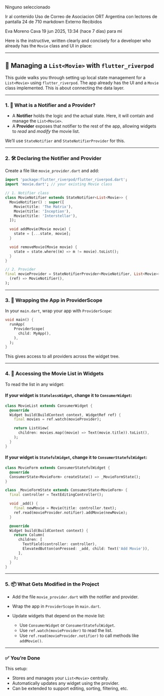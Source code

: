 Ninguno seleccionado

Ir al contenido
Uso de Correo de Asociacion ORT Argentina con lectores de pantalla
24 de 710
markdown
Externo
Recibidos

Eva Moreno Cava
19 jun 2025, 13:34 (hace 7 días)
para mí

Here is the instructive, written clearly and concisely for a developer who already has the `Movie` class and UI in place:

---

## 🔄 Managing a `List<Movie>` with `flutter_riverpod`

This guide walks you through setting up local state management for a `List<Movie>` using `flutter_riverpod`. The app already has the UI and a `Movie` class implemented. This is about connecting the data layer.

---

### 1. 🧠 What is a Notifier and a Provider?

* A **Notifier** holds the logic and the actual state. Here, it will contain and manage the `List<Movie>`.
* A **Provider** exposes that notifier to the rest of the app, allowing widgets to *read* and *modify* the movie list.

We’ll use `StateNotifier` and `StateNotifierProvider` for this.

---

### 2. 🛠 Declaring the Notifier and Provider

Create a file like `movie_provider.dart` and add:

```dart
import 'package:flutter_riverpod/flutter_riverpod.dart';
import 'movie.dart'; // your existing Movie class

// 1. Notifier class
class MovieNotifier extends StateNotifier<List<Movie>> {
  MovieNotifier() : super([
    Movie(title: 'The Matrix'),
    Movie(title: 'Inception'),
    Movie(title: 'Interstellar'),
  ]);

  void addMovie(Movie movie) {
    state = [...state, movie];
  }

  void removeMovie(Movie movie) {
    state = state.where((m) => m != movie).toList();
  }
}

// 2. Provider
final movieProvider = StateNotifierProvider<MovieNotifier, List<Movie>>(
  (ref) => MovieNotifier(),
);
```

---

### 3. 🧱 Wrapping the App in ProviderScope

In your `main.dart`, wrap your app with `ProviderScope`:

```dart
void main() {
  runApp(
    ProviderScope(
      child: MyApp(),
    ),
  );
}
```

This gives access to all providers across the widget tree.

---

### 4. 🧪 Accessing the Movie List in Widgets

To read the list in any widget:

#### If your widget is `StatelessWidget`, change it to `ConsumerWidget`:

```dart
class MovieList extends ConsumerWidget {
  @override
  Widget build(BuildContext context, WidgetRef ref) {
    final movies = ref.watch(movieProvider);

    return ListView(
      children: movies.map((movie) => Text(movie.title)).toList(),
    );
  }
}
```

#### If your widget is `StatefulWidget`, change it to `ConsumerStatefulWidget`:

```dart
class MovieForm extends ConsumerStatefulWidget {
  @override
  ConsumerState<MovieForm> createState() => _MovieFormState();
}

class _MovieFormState extends ConsumerState<MovieForm> {
  final controller = TextEditingController();

  void _add() {
    final newMovie = Movie(title: controller.text);
    ref.read(movieProvider.notifier).addMovie(newMovie);
  }

  @override
  Widget build(BuildContext context) {
    return Column(
      children: [
        TextField(controller: controller),
        ElevatedButton(onPressed: _add, child: Text('Add Movie')),
      ],
    );
  }
}
```

---

### 5. 📦 What Gets Modified in the Project

* Add the file `movie_provider.dart` with the notifier and provider.
* Wrap the app in `ProviderScope` in `main.dart`.
* Update widgets that depend on the movie list:

  * Use `ConsumerWidget` or `ConsumerStatefulWidget`.
  * Use `ref.watch(movieProvider)` to read the list.
  * Use `ref.read(movieProvider.notifier)` to call methods like `addMovie()`.

---

### ✅ You’re Done

This setup:

* Stores and manages your `List<Movie>` centrally.
* Automatically updates any widget using the provider.
* Can be extended to support editing, sorting, filtering, etc.<!-- slide -->


